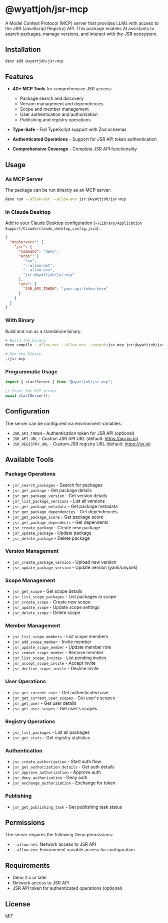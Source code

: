 # @wyattjoh/jsr-mcp

A Model Context Protocol (MCP) server that provides LLMs with access to the JSR (JavaScript Registry) API. This package enables AI assistants to search packages, manage versions, and interact with the JSR ecosystem.

## Installation

```bash
deno add @wyattjoh/jsr-mcp
```

## Features

- **40+ MCP Tools** for comprehensive JSR access:
  - Package search and discovery
  - Version management and dependencies
  - Scope and member management
  - User authentication and authorization
  - Publishing and registry operations

- **Type-Safe** - Full TypeScript support with Zod schemas
- **Authenticated Operations** - Support for JSR API token authentication
- **Comprehensive Coverage** - Complete JSR API functionality

## Usage

### As MCP Server

The package can be run directly as an MCP server:

```bash
deno run --allow-net --allow-env jsr:@wyattjoh/jsr-mcp
```

### In Claude Desktop

Add to your Claude Desktop configuration (`~/Library/Application Support/Claude/claude_desktop_config.json`):

```json
{
  "mcpServers": {
    "jsr": {
      "command": "deno",
      "args": [
        "run",
        "--allow-net",
        "--allow-env",
        "jsr:@wyattjoh/jsr-mcp"
      ],
      "env": {
        "JSR_API_TOKEN": "your-api-token-here"
      }
    }
  }
}
```

### With Binary

Build and run as a standalone binary:

```bash
# Build the binary
deno compile --allow-net --allow-env --output=jsr-mcp jsr:@wyattjoh/jsr-mcp

# Run the binary
./jsr-mcp
```

### Programmatic Usage

```typescript
import { startServer } from "@wyattjoh/jsr-mcp";

// Start the MCP server
await startServer();
```

## Configuration

The server can be configured via environment variables:

- `JSR_API_TOKEN` - Authentication token for JSR API (optional)
- `JSR_API_URL` - Custom JSR API URL (default: https://api.jsr.io)
- `JSR_REGISTRY_URL` - Custom JSR registry URL (default: https://jsr.io)

## Available Tools

### Package Operations

- `jsr_search_packages` - Search for packages
- `jsr_get_package` - Get package details
- `jsr_get_package_version` - Get version details
- `jsr_list_package_versions` - List all versions
- `jsr_get_package_metadata` - Get package metadata
- `jsr_get_package_dependencies` - Get dependencies
- `jsr_get_package_score` - Get package score
- `jsr_get_package_dependents` - Get dependents
- `jsr_create_package` - Create new package
- `jsr_update_package` - Update package
- `jsr_delete_package` - Delete package

### Version Management

- `jsr_create_package_version` - Upload new version
- `jsr_update_package_version` - Update version (yank/unyank)

### Scope Management

- `jsr_get_scope` - Get scope details
- `jsr_list_scope_packages` - List packages in scope
- `jsr_create_scope` - Create new scope
- `jsr_update_scope` - Update scope settings
- `jsr_delete_scope` - Delete scope

### Member Management

- `jsr_list_scope_members` - List scope members
- `jsr_add_scope_member` - Invite member
- `jsr_update_scope_member` - Update member role
- `jsr_remove_scope_member` - Remove member
- `jsr_list_scope_invites` - List pending invites
- `jsr_accept_scope_invite` - Accept invite
- `jsr_decline_scope_invite` - Decline invite

### User Operations

- `jsr_get_current_user` - Get authenticated user
- `jsr_get_current_user_scopes` - Get user's scopes
- `jsr_get_user` - Get user details
- `jsr_get_user_scopes` - Get user's scopes

### Registry Operations

- `jsr_list_packages` - List all packages
- `jsr_get_stats` - Get registry statistics

### Authentication

- `jsr_create_authorization` - Start auth flow
- `jsr_get_authorization_details` - Get auth details
- `jsr_approve_authorization` - Approve auth
- `jsr_deny_authorization` - Deny auth
- `jsr_exchange_authorization` - Exchange for token

### Publishing

- `jsr_get_publishing_task` - Get publishing task status

## Permissions

The server requires the following Deno permissions:

- `--allow-net`: Network access to JSR API
- `--allow-env`: Environment variable access for configuration

## Requirements

- Deno 2.x or later
- Network access to JSR API
- JSR API token for authenticated operations (optional)

## License

MIT
